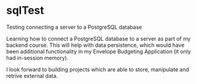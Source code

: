 # sqlTest
Testing connecting a server to a PostgreSQL database

Learning how to connect a PostgreSQL database to a server as part of my backend course. This will help with data persistence, which would have been additional functionality in my Envelope Budgeting Application (it only had in-session memory).

I look forward to building projects which are able to store, manipulate and retrive external data.  
